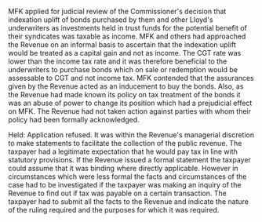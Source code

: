 MFK applied for judicial review of the Commissioner's decision that indexation uplift of bonds purchased by them and other Lloyd's underwriters as investments held in trust funds for the potential benefit of their syndicates was taxable as income. MFK and others had approached the Revenue on an informal basis to ascertain that the indexation uplift would be treated as a capital gain and not as income. The CGT rate was lower than the income tax rate and it was therefore beneficial to the underwriters to purchase bonds which on sale or redemption would be assessable to CGT and not income tax. MFK contended that the assurances given by the Revenue acted as an inducement to buy the bonds. Also, as the Revenue had made known its policy on tax treatment of the bonds it was an abuse of power to change its position which had a prejudicial effect on MFK. The Revenue had not taken action against parties with whom their policy had been formally acknowledged.

Held: Application refused. It was within the Revenue's managerial discretion to make statements to facilitate the collection of the public revenue. The taxpayer had a legitimate expectation that he would pay tax in line with statutory provisions. If the Revenue issued a formal statement the taxpayer could assume that it was binding where directly applicable. However in circumstances which were less formal the facts and circumstances of the case had to be investigated if the taxpayer was making an inquiry of the Revenue to find out if tax was payable on a certain transaction. The taxpayer had to submit all the facts to the Revenue and indicate the nature of the ruling required and the purposes for which it was required.